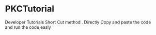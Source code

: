 # PKCTutorial
Developer Tutorials Short Cut method . Directly Copy and paste the code and run the code easly
